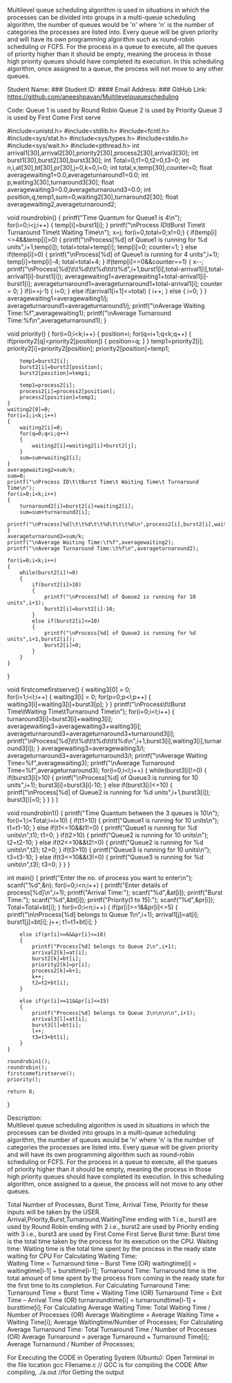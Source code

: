 Multilevel queue scheduling algorithm is used in situations in which the processes can be divided into groups in a multi-queue scheduling algorithm, the number of queues would be 'n' where 'n' is the number of categories the processes are listed into. Every queue will be given priority and will have its own programming algorithm such as round-robin scheduling or FCFS.  For the process in a queue to execute, all the queues of priority higher than it should be empty, meaning the process in those high priority queues should have completed its execution. In this scheduling algorithm, once assigned to a queue, the process will not move to any other queues.



Student Name:  ###
Student ID: ####
Email Address:  ###
GitHub Link: https://github.com/aneeshpavan/Multilevelqueuescheduling



Code: 
	Queue 1 is used by Round Robin
	Queue 2 is used by Priority
	Queue 3 is used by First Come First serve

#include<unistd.h>
#include<stdlib.h>
#include<fcntl.h>
#include<sys/stat.h>
#include<sys/types.h>
#include<stdio.h>
#include<sys/wait.h>
#include<pthread.h>
int arrival1[30],arrival2[30],priority2[30],process2[30],arrival3[30];
int burst1[30],burst2[30],burst3[30];
int Total=0,t1=0,t2=0,t3=0;
int n,i,at[30],bt[30],pr[30],j=0,k=0,l=0;
int total,x,temp[30],counter=0;
float averagewaiting1=0.0,averageturnaround1=0.0;
int p,waiting3[30],turnaround3[30];
float averagewaiting3=0.0,averageturnaround3=0.0;
int position,q,temp1,sum=0,waiting2[30],turnaround2[30];
float averagewaiting2,averageturnaround2;

void roundrobin()
{
	printf("Time Quantum for Queue1 is 4\n");
	for(i=0;i<j;i++)
	{
		temp[i]=burst1[i];
	} 
	printf("\nProcess ID\tBurst Time\t Turnaround Time\t Waiting Time\n");
	x=j;
    for(i=0,total=0;x!=0;) 
    { 
    	if(temp[i]<=4&&temp[i]>0) 
        {
			printf("\nProcess[%d] of Queue1 is running for %d units",i+1,temp[i]); 
            total=total+temp[i]; 
            temp[i]=0; 
            counter=1; 
        } 
        else if(temp[i]>0) 
        {
			printf("\nProcess[%d] of Queue1 is running for 4 units",i+1); 
            temp[i]=temp[i]-4; 
            total=total+4; 
        } 
        if(temp[i]==0&&counter==1) 
        { 
            x--; 
            printf("\nProcess[%d]\t\t%d\t\t%d\t\t\t%d",i+1,burst1[i],total-arrival1[i],total-arrival1[i]-burst1[i]);
            averagewaiting1=averagewaiting1+total-arrival1[i]-burst1[i]; 
            averageturnaround1=averageturnaround1+total-arrival1[i]; 
            counter = 0; 
        } 
        if(i==j-1) 
        {
            i=0; 
        }
        else if(arrival1[i+1]<=total) 
        {
            i++;
        }
        else 
        {
            i=0;
        }
    } 
    averagewaiting1=averagewaiting1/j;
    averageturnaround1=averageturnaround1/j;
    printf("\nAverage Waiting Time:%f",averagewaiting1); 
    printf("\nAverage Turnaround Time:%f\n",averageturnaround1); 
}

void priority()
{
	for(i=0;i<k;i++)
    {
        position=i;
        for(q=i+1;q<k;q++)
        {
            if(priority2[q]<priority2[position])
            {
                position=q;
            }
        }
        temp1=priority2[i];
        priority2[i]=priority2[position];
        priority2[position]=temp1; 
        
        temp1=burst2[i];
        burst2[i]=burst2[position];
        burst2[position]=temp1;
        
        temp1=process2[i];
        process2[i]=process2[position];
        process2[position]=temp1;
    }
    waiting2[0]=0;
    for(i=1;i<k;i++)
    {
        waiting2[i]=0;
        for(q=0;q<i;q++)
        {
            waiting2[i]=waiting2[i]+burst2[j];
        }
        sum=sum+waiting2[i];
    }
    averagewaiting2=sum/k;
    sum=0;
    printf("\nProcess ID\t\tBurst Time\t Waiting Time\t Turnaround Time\n");
    for(i=0;i<k;i++)
    {
    	turnaround2[i]=burst2[i]+waiting2[i];
        sum=sum+turnaround2[i];
        printf("\nProcess[%d]\t\t%d\t\t%d\t\t\t%d\n",process2[i],burst2[i],waiting2[i],turnaround2[i]);
    }
    averageturnaround2=sum/k;
    printf("\nAverage Waiting Time:\t%f",averagewaiting2);
    printf("\nAverage Turnaround Time:\t%f\n",averageturnaround2);
    
    for(i=0;i<k;i++)
    {
    	while(burst2[i]!=0)
    	{
    		if(burst2[i]>10)
    		{
				printf("\nProcess[%d] of Queue2 is running for 10 units",i+1);
				burst2[i]=burst2[i]-10;
			}
			else if(burst2[i]<=10)
			{
				printf("\nProcess[%d] of Queue2 is running for %d units",i+1,burst2[i]);
				burst2[i]=0;
			}
		}
	}

}

void firstcomefirstserve()
{
	waiting3[0] = 0;   
    for(i=1;i<l;i++)
    {
        waiting3[i] = 0;
        for(p=0;p<l;p++)
        {
            waiting3[i]=waiting3[i]+burst3[p];
        }
    }
    printf("\nProcess\t\tBurst Time\tWaiting Time\tTurnaround Time\n");
    for(i=0;i<l;i++)
    {
        turnaround3[i]=burst3[i]+waiting3[i];
        averagewaiting3=averagewaiting3+waiting3[i];
        averageturnaround3=averageturnaround3+turnaround3[i];
        printf("\nProcess[%d]\t\t%d\t\t%d\t\t\t%d\n",i+1,burst3[i],waiting3[i],turnaround3[i]);
    }
    averagewaiting3=averagewaiting3/l;
    averageturnaround3=averageturnaround3/l;
    printf("\nAverage Waiting Time=%f",averagewaiting3);
    printf("\nAverage Turnaround Time=%f",averageturnaround3);
    for(i=0;i<l;i++)
    {
    	while(burst3[i]!=0)
    	{
    		if(burst3[i]>10)
    		{
				printf("\nProcess[%d] of Queue3 is running for 10 units",i+1);
				burst3[i]=burst3[i]-10;
			}
			else if(burst3[i]<=10)
			{
				printf("\nProcess[%d] of Queue2 is running for %d units",i+1,burst3[i]);
				burst3[i]=0;
			}
		}
	}
}

void roundrobin1()
{
	printf("Time Quantum between the 3 queues is 10\n");
	for(i=1;i<Total;i=i+10)
	{
		if(t1>10)
		{
			printf("Queue1 is running for 10 units\n");
			t1=t1-10;
		}
		else if(t1<=10&&t1!=0)
		{
			printf("Queue1 is running for %d units\n",t1);
			t1=0;
		}
		if(t2>10)
		{
			printf("Queue2 is running for 10 units\n");
			t2=t2-10;
		}
		else if(t2<=10&&t2!=0)
		{
			printf("Queue2 is running for %d units\n",t2);
			t2=0;
		}
		if(t3>10)
		{
			printf("Queue3 is running for 10 units\n");
			t3=t3-10;
		}
		else if(t3<=10&&t3!=0)
		{
			printf("Queue3 is running for %d units\n",t3);
			t3=0;
		}
	}
}

int main()
{
	printf("Enter the no. of process you want to enter\n");
	scanf("%d",&n);
	for(i=0;i<n;i++)
	{
		printf("Enter details of process[%d]\n",i+1);
		printf("Arrival Time:");
		scanf("%d",&at[i]);
		printf("Burst Time:");
		scanf("%d",&bt[i]);
		printf("Priority(1 to 15):");
		scanf("%d",&pr[i]);
		Total=Total+bt[i];
	}
	for(i=0;i<n;i++)
	{
		if(pr[i]>=1&&pr[i]<=5)
		{
			printf("\n\nProcess[%d] belongs to Queue 1\n",i+1);
			arrival1[j]=at[i];
			burst1[j]=bt[i];
			j++;
			t1=t1+bt[i];
		}
		
		else if(pr[i]>=6&&pr[i]<=10)
		{
			printf("Process[%d] belongs to Queue 2\n",i+1);
			arrival2[k]=at[i];
			burst2[k]=bt[i];
			priority2[k]=pr[i];
			process2[k]=k+1;
			k++;
			t2=t2+bt[i];
		}
		
		else if(pr[i]>=11&&pr[i]<=15)
		{
			printf("Process[%d] belongs to Queue 3\n\n\n\n",i+1);
			arrival3[l]=at[i];
			burst3[l]=bt[i];
			l++;
			t3=t3+bt[i];
		}
	}
	
	roundrobin1();
	roundrobin();
	firstcomefirstserve();
	priority();
	
	return 0;
}

Description:  
Multilevel queue scheduling algorithm is used in situations in which the processes can be divided into groups in a multi-queue scheduling algorithm, the number of queues would be 'n' where 'n' is the number of categories the processes are listed into. Every queue will be given priority and will have its own programming algorithm such as round-robin scheduling or FCFS.  For the process in a queue to execute, all the queues of priority higher than it should be empty, meaning the process in those high priority queues should have completed its execution. In this scheduling algorithm, once assigned to a queue, the process will not move to any other queues.

Total Number of Processes, Burst Time, Arrival Time, Priority for these inputs will be taken by the USER.
Arrival,Priority,Burst,Turnaround,WaitingTime 
ending with 1 i.e., burst1 are used by Round Robin
ending with 2 i.e., burst2 are used by Priority
ending with 3 i.e., burst3 are used by  First Come First Serve
Burst time: Burst time is the total time taken by the process for its execution on the CPU.
Waiting time: Waiting time is the total time spent by the process in the ready state waiting for CPU
For Calculating Waiting Time:  
		Waiting Time = Turnaround time – Burst Time
					(OR)
		waitingtime[i] = waitingtime[i-1] + bursttime[i-1];
Turnaround Time: Turnaround time is the total amount of time spent by the process from coming in the ready state for the first time to its completion.
For Calculating Turnaround Time: 
		Turnaround Time = Burst Time + Waiting Time 
					(OR)
		Turnaround Time = Exit Time – Arrival Time
					(OR)
		turnaroundtime[i] = turnaroundtime[i-1] + bursttime[i];
For Calculating Average Waiting Time:
		Total Waiting Time / Number of Processes
					(OR)
		Average Waitingtime = Average Waiting Time + Waiting Time[i];
		Average Waitingtime/Number of Processes;
For Calculating Average Turnaround Time:
		Total Turnaround Time / Number of Processes
					(OR)
		Average Turnaround = average Turnaround + Turnaround Time[i];
		Average Turnaround / Number of Processes;


For Executing the CODE in Operating System (Ubuntu):
	Open Terminal in the file location
 	gcc Filename.c // GCC is for compiling the CODE
	After compiling,
	./a.out //for Getting the output
        
